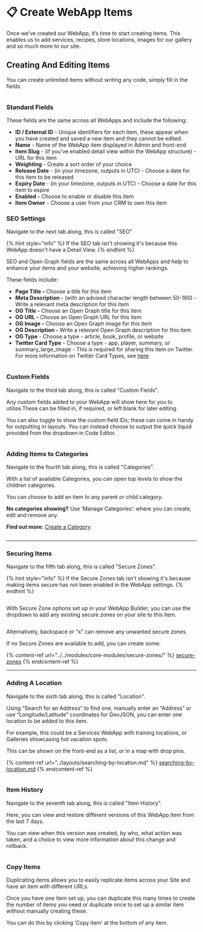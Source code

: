 # 📋 Create WebApp Items

Once we’ve created our WebApp, it’s time to start creating items. This enables us to add services, recipes, store locations, images for our gallery and so much more to our site.

## Creating And Editing Items <a href="#id-2-creating-and-editing-items" id="id-2-creating-and-editing-items"></a>

You can create unlimited items without writing any code, simply fill in the fields.

<figure><img src="../../.gitbook/assets/Siteglide-WebApps-Item.png" alt=""><figcaption></figcaption></figure>

### Standard Fields <a href="#id-3-standard-fields" id="id-3-standard-fields"></a>

These fields are the same across all WebApps and include the following:

* **ID / External ID** - Unique identifiers for each item, these appear when you have created and saved a new item and they cannot be edited.
* **Name** - Name of the WebApp item displayed in Admin and front-end
* **Item Slug** - (if you've enabled detail view within the WebApp structure) - URL for this item
* **Weighting** - Create a sort order of your choice
* **Release Date** - (in your timezone, outputs in UTC) - Choose a date for this item to be released
* **Expiry Date** - (in your timezone, outputs in UTC) - Choose a date for this item to expire
* **Enabled -** Choose to enable or disable this item
* **Item Owner** - Choose a user from your CRM to own this item

### SEO Settings <a href="#id-2-seo-settings" id="id-2-seo-settings"></a>

Navigate to the next tab along, this is called "SEO"

{% hint style="info" %}
If the SEO tab isn't showing it's because this WebApp doesn't have a Detail View.
{% endhint %}

SEO and Open Graph fields are the same across all WebApps and help to enhance your items and your website, achieving higher rankings.

These fields include:

* **Page Title -** Choose a title for this item
* **Meta Description -** (with an advised character length between 50-160) - Write a relevant meta description for this item
* **OG Title -** Choose an Open Graph title for this item
* **OG URL -** Choose an Open Graph URL for this item
* **OG Image -** Choose an Open Graph image for this item
* **OG Description -** Write a relevant Open Graph description for this item
* **OG Type** - Choose a type - article, book, profile, or website
* **Twitter Card Type** - Choose a type - app, player, summary, or summary_large_image - This is required for sharing this item on Twitter. For more information on Twitter Card Types, see [here](https://developer.twitter.com/en/docs/twitter-for-websites/cards/overview/abouts-cards)

<figure><img src="../../.gitbook/assets/Siteglide-WebApps-Item-SEO.png" alt=""><figcaption></figcaption></figure>

### Custom Fields <a href="#id-2-custom-fields" id="id-2-custom-fields"></a>

Navigate to the third tab along, this is called "Custom Fields".

Any custom fields added to your WebApp will show here for you to utilise.These can be filled in, if required, or left blank for later editing.

You can also toggle to show the custom field IDs; these can come in handy for outputting in layouts. You can instead choose to output the quick liquid provided from the dropdown in Code Editor.

<figure><img src="../../.gitbook/assets/Siteglide-WebApps-Item-Custom-Fields.png" alt=""><figcaption></figcaption></figure>

### Adding Items to Categories <a href="#id-2-adding-items-to-categories" id="id-2-adding-items-to-categories"></a>

Navigate to the fourth tab along, this is called "Categories".

With a list of available Categories, you can open top levels to show the children categories.

You can choose to add an item to any parent or child category.

**No categories showing?** Use ‘Manage Categories’: where you can create, edit and remove any.

**Find out more:** [Create a Category](/cms/categories/quickstart-categories.md)

<figure><img src="../../.gitbook/assets/Siteglide-WebApps-Categories.png" alt=""><figcaption></figcaption></figure>

***

### Securing Items <a href="#id-2-securing-items" id="id-2-securing-items"></a>

Navigate to the fifth tab along, this is called "Secure Zones".

{% hint style="info" %}
If the Secure Zones tab isn't showing it's because making items secure has not been enabled in the WebApp settings.
{% endhint %}

<figure><img src="../../.gitbook/assets/Siteglide-WebApps-Secure-Zones-Settings.png" alt=""><figcaption></figcaption></figure>

With Secure Zone options set up in your WebApp Builder, you can use the dropdown to add any existing secure zones on your site to this item.

<figure><img src="../../.gitbook/assets/Siteglide-WebApps-Item-Secure-Zones.png" alt=""><figcaption></figcaption></figure>

Alternatively, backspace or “x” can remove any unwanted secure zones.

If no Secure Zones are available to add, you can create some:

{% content-ref url="../../modules/core-modules/secure-zones/" %}
[secure-zones](../../modules/core-modules/secure-zones/)
{% endcontent-ref %}

***

### Adding A Location <a href="#id-2-adding-a-location" id="id-2-adding-a-location"></a>

Navigate to the sixth tab along, this is called "Location".

Using “Search for an Address” to find one, manually enter an “Address” or use “Longitude/Latitude” coordinates for GeoJSON, you can enter one location to be added to this item.

For example, this could be a Services WebApp with training locations, or Galleries showcasing hot vacation spots.

This can be shown on the front-end as a list, or in a map with drop pins.

{% content-ref url="../layouts/searching-by-location.md" %}
[searching-by-location.md](../layouts/searching-by-location.md)
{% endcontent-ref %}

<figure><img src="../../.gitbook/assets/Siteglide-WebApps-Item-Location.png" alt=""><figcaption></figcaption></figure>

### Item History <a href="#id-2-item-history" id="id-2-item-history"></a>

Navigate to the seventh tab along, this is called "Item History".

Here, you can view and restore different versions of this WebApp item from the last 7 days.

You can view when this version was created, by who, what action was taken, and a choice to view more information about this change and rollback.

<figure><img src="../../.gitbook/assets/Siteglide-Webapps-Item-History (1).png" alt=""><figcaption></figcaption></figure>

### Copy Items <a href="#id-2-copy-items" id="id-2-copy-items"></a>

Duplicating items allows you to easily replicate items across your Site and have an item with different URLs.

Once you have one item set up, you can duplicate this many times to create the number of items you need or duplicate once to set up a similar item without manually creating these.

You can do this by clicking ‘Copy item’ at the bottom of any item.

<figure><img src="../../.gitbook/assets/Siteglide-WebApps-Item.png" alt=""><figcaption></figcaption></figure>

## &#x20;<a href="#id-2-importing-and-exporting" id="id-2-importing-and-exporting"></a>
